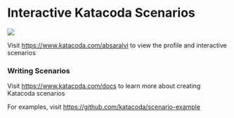 # Interactive Katacoda Scenarios

[![](http://shields.katacoda.com/katacoda/absaralvi/count.svg)](https://www.katacoda.com/absaralvi "Get your profile on Katacoda.com")

Visit https://www.katacoda.com/absaralvi to view the profile and interactive scenarios

### Writing Scenarios
Visit https://www.katacoda.com/docs to learn more about creating Katacoda scenarios

For examples, visit https://github.com/katacoda/scenario-example
